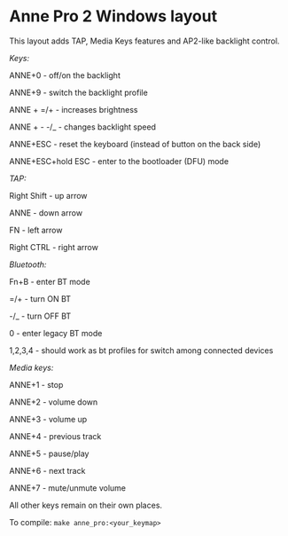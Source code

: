 # Anne Pro 2 Windows layout

This layout adds TAP, Media Keys features and AP2-like backlight control. 

*Keys:*

ANNE+0 - off/on the backlight

ANNE+9 - switch the backlight profile

ANNE + =/+ - increases brightness

ANNE + - -/_ - changes backlight speed

ANNE+ESC - reset the keyboard (instead of button on the back side)

ANNE+ESC+hold ESC - enter to the bootloader (DFU) mode

*TAP:*

Right Shift - up arrow

ANNE - down arrow

FN - left arrow

Right CTRL - right arrow 

*Bluetooth:*

Fn+B - enter BT mode

=/+ - turn ON BT

-/_ - turn OFF BT

0 - enter legacy BT mode

1,2,3,4 - should work as bt profiles for switch among connected devices

*Media keys:*

ANNE+1 - stop

ANNE+2 - volume down

ANNE+3 - volume up

ANNE+4 - previous track

ANNE+5 - pause/play

ANNE+6 - next track

ANNE+7 - mute/unmute volume


All other keys remain on their own places.

To compile: `make anne_pro:<your_keymap>`